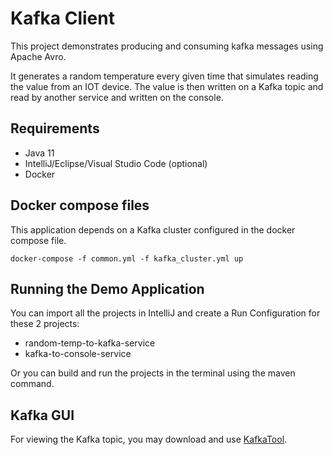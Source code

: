 # Kafka Client

This project demonstrates producing and consuming kafka messages using Apache Avro.

It generates a random temperature every given time that simulates reading the value from an IOT device.
The value is then written on a Kafka topic and read by another service and written on the console.

## Requirements
- Java 11
- IntelliJ/Eclipse/Visual Studio Code (optional)
- Docker

## Docker compose files

This application depends on a Kafka cluster configured in the docker compose file.

```shell
docker-compose -f common.yml -f kafka_cluster.yml up
```

## Running the Demo Application

You can import all the projects in IntelliJ and create a Run Configuration for these 2 projects:
- random-temp-to-kafka-service
- kafka-to-console-service

Or you can build and run the projects in the terminal using the maven command.

## Kafka GUI

For viewing the Kafka topic, you may download and use [KafkaTool](https://www.kafkatool.com/download.html).